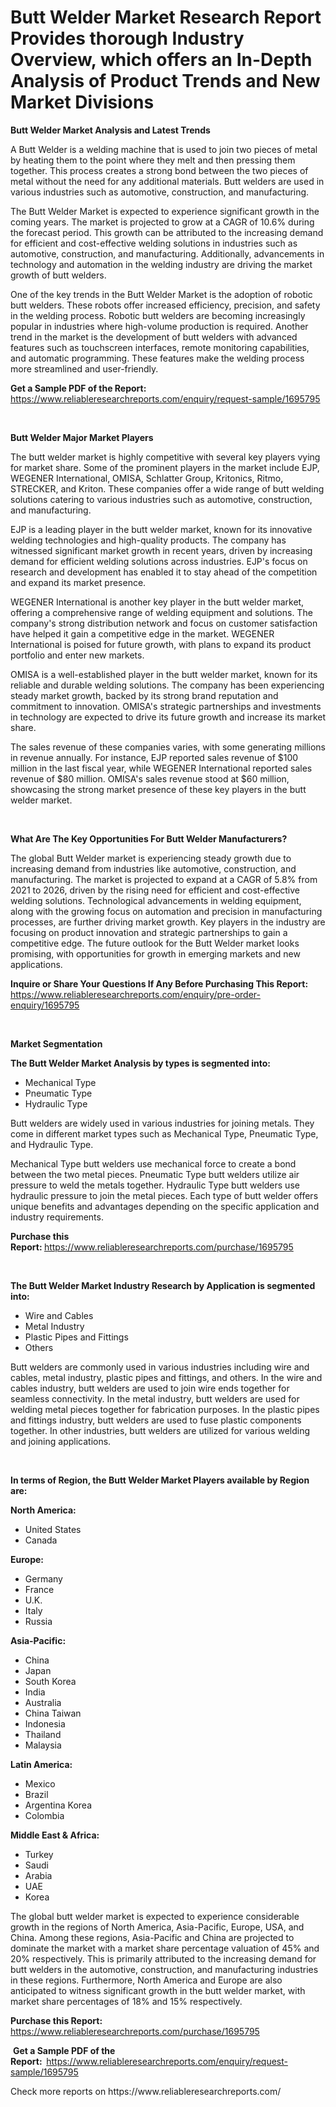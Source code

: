 <p><h1>Butt Welder Market Research Report Provides thorough Industry Overview, which offers an In-Depth Analysis of Product Trends and New Market Divisions</h1></p><p><strong>Butt Welder Market Analysis and Latest Trends</strong></p>
<p><p>A Butt Welder is a welding machine that is used to join two pieces of metal by heating them to the point where they melt and then pressing them together. This process creates a strong bond between the two pieces of metal without the need for any additional materials. Butt welders are used in various industries such as automotive, construction, and manufacturing.</p><p>The Butt Welder Market is expected to experience significant growth in the coming years. The market is projected to grow at a CAGR of 10.6% during the forecast period. This growth can be attributed to the increasing demand for efficient and cost-effective welding solutions in industries such as automotive, construction, and manufacturing. Additionally, advancements in technology and automation in the welding industry are driving the market growth of butt welders. </p><p>One of the key trends in the Butt Welder Market is the adoption of robotic butt welders. These robots offer increased efficiency, precision, and safety in the welding process. Robotic butt welders are becoming increasingly popular in industries where high-volume production is required. Another trend in the market is the development of butt welders with advanced features such as touchscreen interfaces, remote monitoring capabilities, and automatic programming. These features make the welding process more streamlined and user-friendly.</p></p>
<p><strong>Get a Sample PDF of the Report:&nbsp;</strong> <a href="https://www.reliableresearchreports.com/enquiry/request-sample/1695795">https://www.reliableresearchreports.com/enquiry/request-sample/1695795</a></p>
<p>&nbsp;</p>
<p><strong>Butt Welder Major Market Players</strong></p>
<p><p>The butt welder market is highly competitive with several key players vying for market share. Some of the prominent players in the market include EJP, WEGENER International, OMISA, Schlatter Group, Kritonics, Ritmo, STRECKER, and Kriton. These companies offer a wide range of butt welding solutions catering to various industries such as automotive, construction, and manufacturing.</p><p>EJP is a leading player in the butt welder market, known for its innovative welding technologies and high-quality products. The company has witnessed significant market growth in recent years, driven by increasing demand for efficient welding solutions across industries. EJP's focus on research and development has enabled it to stay ahead of the competition and expand its market presence.</p><p>WEGENER International is another key player in the butt welder market, offering a comprehensive range of welding equipment and solutions. The company's strong distribution network and focus on customer satisfaction have helped it gain a competitive edge in the market. WEGENER International is poised for future growth, with plans to expand its product portfolio and enter new markets.</p><p>OMISA is a well-established player in the butt welder market, known for its reliable and durable welding solutions. The company has been experiencing steady market growth, backed by its strong brand reputation and commitment to innovation. OMISA's strategic partnerships and investments in technology are expected to drive its future growth and increase its market share.</p><p>The sales revenue of these companies varies, with some generating millions in revenue annually. For instance, EJP reported sales revenue of $100 million in the last fiscal year, while WEGENER International reported sales revenue of $80 million. OMISA's sales revenue stood at $60 million, showcasing the strong market presence of these key players in the butt welder market.</p></p>
<p>&nbsp;</p>
<p><strong>What Are The Key Opportunities For Butt Welder Manufacturers?</strong></p>
<p><p>The global Butt Welder market is experiencing steady growth due to increasing demand from industries like automotive, construction, and manufacturing. The market is projected to expand at a CAGR of 5.8% from 2021 to 2026, driven by the rising need for efficient and cost-effective welding solutions. Technological advancements in welding equipment, along with the growing focus on automation and precision in manufacturing processes, are further driving market growth. Key players in the industry are focusing on product innovation and strategic partnerships to gain a competitive edge. The future outlook for the Butt Welder market looks promising, with opportunities for growth in emerging markets and new applications.</p></p>
<p><strong>Inquire or Share Your Questions If Any Before Purchasing This Report:</strong> <a href="https://www.reliableresearchreports.com/enquiry/pre-order-enquiry/1695795">https://www.reliableresearchreports.com/enquiry/pre-order-enquiry/1695795</a></p>
<p>&nbsp;</p>
<p><strong>Market Segmentation</strong></p>
<p><strong>The Butt Welder Market Analysis by types is segmented into:</strong></p>
<p><ul><li>Mechanical Type</li><li>Pneumatic Type</li><li>Hydraulic Type</li></ul></p>
<p><p>Butt welders are widely used in various industries for joining metals. They come in different market types such as Mechanical Type, Pneumatic Type, and Hydraulic Type. </p><p>Mechanical Type butt welders use mechanical force to create a bond between the two metal pieces. Pneumatic Type butt welders utilize air pressure to weld the metals together. Hydraulic Type butt welders use hydraulic pressure to join the metal pieces. Each type of butt welder offers unique benefits and advantages depending on the specific application and industry requirements.</p></p>
<p><strong>Purchase this Report:&nbsp;</strong><a href="https://www.reliableresearchreports.com/purchase/1695795">https://www.reliableresearchreports.com/purchase/1695795</a></p>
<p>&nbsp;</p>
<p><strong>The Butt Welder Market Industry Research by Application is segmented into:</strong></p>
<p><ul><li>Wire and Cables</li><li>Metal Industry</li><li>Plastic Pipes and Fittings</li><li>Others</li></ul></p>
<p><p>Butt welders are commonly used in various industries including wire and cables, metal industry, plastic pipes and fittings, and others. In the wire and cables industry, butt welders are used to join wire ends together for seamless connectivity. In the metal industry, butt welders are used for welding metal pieces together for fabrication purposes. In the plastic pipes and fittings industry, butt welders are used to fuse plastic components together. In other industries, butt welders are utilized for various welding and joining applications.</p></p>
<p>&nbsp;</p>
<p><strong>In terms of Region, the Butt Welder Market Players available by Region are:</strong></p>
<p>
    <p> <strong> North America: </strong>
        <ul>
            <li>United States</li>
            <li>Canada</li>
        </ul>
        </p> 
    <p> <strong> Europe: </strong>
        <ul>
            <li>Germany</li>
            <li>France</li>
            <li>U.K.</li>
            <li>Italy</li>
            <li>Russia</li>
        </ul>
        </p> 
    <p> <strong> Asia-Pacific: </strong>
        <ul>
            <li>China</li>
            <li>Japan</li>
            <li>South Korea</li>
            <li>India</li>
            <li>Australia</li>
            <li>China Taiwan</li>
            <li>Indonesia</li>
            <li>Thailand</li>
            <li>Malaysia</li>
        </ul>
        </p> 
    <p> <strong> Latin America: </strong>
        <ul>
            <li>Mexico</li>
            <li>Brazil</li>
            <li>Argentina Korea</li>
            <li>Colombia</li>
        </ul>
        </p> 
    <p> <strong> Middle East & Africa: </strong>
        <ul>
            <li>Turkey</li>
            <li>Saudi</li>
            <li>Arabia</li>
            <li>UAE</li>
            <li>Korea</li>
        </ul>
    </p>
    </p>
<p><p>The global butt welder market is expected to experience considerable growth in the regions of North America, Asia-Pacific, Europe, USA, and China. Among these regions, Asia-Pacific and China are projected to dominate the market with a market share percentage valuation of 45% and 20% respectively. This is primarily attributed to the increasing demand for butt welders in the automotive, construction, and manufacturing industries in these regions. Furthermore, North America and Europe are also anticipated to witness significant growth in the butt welder market, with market share percentages of 18% and 15% respectively.</p></p>
<p><strong>Purchase this Report: </strong><a href="https://www.reliableresearchreports.com/purchase/1695795">https://www.reliableresearchreports.com/purchase/1695795</a></p>
<p>&nbsp;<strong>Get a Sample PDF of the Report:&nbsp;&nbsp;</strong><a href="https://www.reliableresearchreports.com/enquiry/request-sample/1695795">https://www.reliableresearchreports.com/enquiry/request-sample/1695795</a></p>
<p><strong></strong></p>
<p>Check more reports on https://www.reliableresearchreports.com/</p>